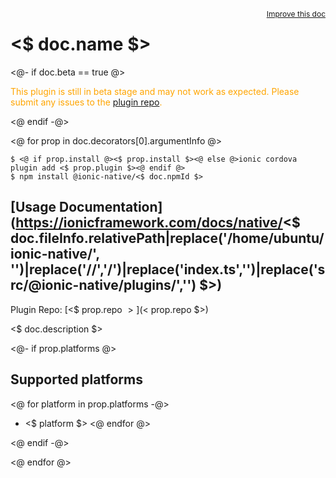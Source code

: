 <a style="float:right;font-size:12px;" href="http://github.com/ionic-team/ionic-native/edit/master/<$ doc.fileInfo.relativePath|replace('/home/ubuntu/ionic-native/', '')|replace('//','/') $>#L<$ doc.location.start.line $>">
  Improve this doc
</a>

# <$ doc.name $>

<@- if doc.beta == true @>

  <p style="color:orange">
    This plugin is still in beta stage and may not work as expected. Please
    submit any issues to the <a target="_blank"
    href="<$ prop.repo $>/issues">plugin repo</a>.
  </p>
<@ endif -@>

<@ for prop in doc.decorators[0].argumentInfo @>

```
$ <@ if prop.install @><$ prop.install $><@ else @>ionic cordova plugin add <$ prop.plugin $><@ endif @>
$ npm install @ionic-native/<$ doc.npmId $>
```

## [Usage Documentation](https://ionicframework.com/docs/native/<$ doc.fileInfo.relativePath|replace('/home/ubuntu/ionic-native/', '')|replace('//','/')|replace('index.ts','')|replace('src/@ionic-native/plugins/','') $>)

Plugin Repo: [<$ prop.repo $>](<$ prop.repo $>)

<$ doc.description $>

<@- if prop.platforms @>

## Supported platforms

<@ for platform in prop.platforms -@>

- <$ platform $>
  <@ endfor @>

<@ endif -@>

<@ endfor @>
